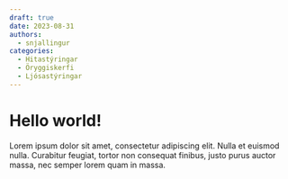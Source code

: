 ```yaml
---
draft: true 
date: 2023-08-31
authors:
  - snjallingur
categories:
  - Hitastýringar
  - Öryggiskerfi
  - Ljósastýringar
---
```


# Hello world!

Lorem ipsum dolor sit amet, consectetur adipiscing elit. Nulla et euismod
nulla. Curabitur feugiat, tortor non consequat finibus, justo purus auctor
massa, nec semper lorem quam in massa.

<!-- more -->